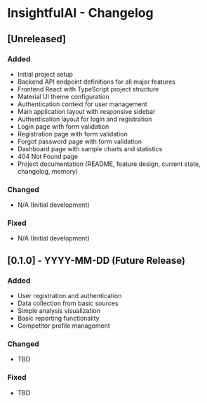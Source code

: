 # InsightfulAI - Changelog

## [Unreleased]

### Added
- Initial project setup
- Backend API endpoint definitions for all major features
- Frontend React with TypeScript project structure
- Material UI theme configuration
- Authentication context for user management
- Main application layout with responsive sidebar
- Authentication layout for login and registration
- Login page with form validation
- Registration page with form validation
- Forgot password page with form validation
- Dashboard page with sample charts and statistics
- 404 Not Found page
- Project documentation (README, feature design, current state, changelog, memory)

### Changed
- N/A (Initial development)

### Fixed
- N/A (Initial development)

## [0.1.0] - YYYY-MM-DD (Future Release)

### Added
- User registration and authentication
- Data collection from basic sources
- Simple analysis visualization
- Basic reporting functionality
- Competitor profile management

### Changed
- TBD

### Fixed
- TBD 